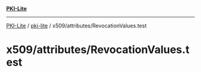 [**PKI-Lite**](../../../../README.md)

---

[PKI-Lite](../../../../README.md) / [pki-lite](../../../README.md) / x509/attributes/RevocationValues.test

# x509/attributes/RevocationValues.test
